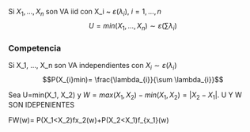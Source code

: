 Si $X_{1}, \dots, X_{n}$ son VA iid con X_i ~ $\varepsilon(\lambda_{i})$, $i=1, \dots, n$
$$U=min(X_{1}, \dots, X_{n})\sim \varepsilon\left( \sum \lambda_{
i}\right)$$



### Competencia
Si X_1, ..., X_n son VA independientes con $X_i \sim \varepsilon (\lambda_{i})$ 
$$P(X_{i}min)= \frac{\lambda_{i}}{\sum \lambda_{i}}$$

Sea U=min(X_1, X_2) y $W=max(X_1, X_2) - min (X_1, X_2)=|X_2 -X_1|$. U Y W SON IDEPENIENTES

FW(w)= P(X_1<X_2)fx_2(w)+P(X_2<X_1)f_{x_1}(w)